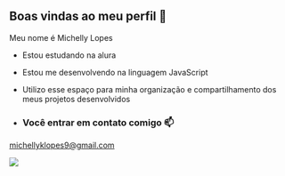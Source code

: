 ## Boas vindas ao meu perfil 💙

Meu nome é Michelly Lopes

- Estou estudando na alura
- Estou me desenvolvendo na linguagem JavaScript
-  Utilizo esse espaço para minha organização e compartilhamento dos meus projetos desenvolvidos

-  ### Você entrar em contato comigo 📫
michellyklopes9@gmail.com





![](https://media1.tenor.com/m/59KBqoE5hVkAAAAd/homero-indiferente.gif)
